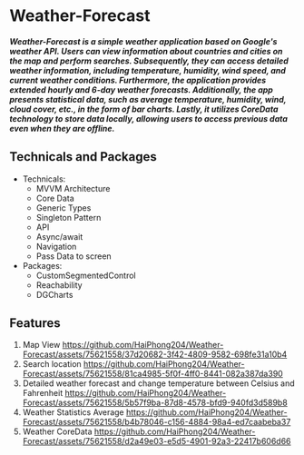# Weather-Forecast

##### Weather-Forecast is a simple weather application based on Google's weather API. Users can view information about countries and cities on the map and perform searches. Subsequently, they can access detailed weather information, including temperature, humidity, wind speed, and current weather conditions. Furthermore, the application provides extended hourly and 6-day weather forecasts. Additionally, the app presents statistical data, such as average temperature, humidity, wind, cloud cover, etc., in the form of bar charts. Lastly, it utilizes CoreData technology to store data locally, allowing users to access previous data even when they are offline.

## Technicals and Packages

- Technicals:
  - MVVM Architecture
  - Core Data
  - Generic Types
  - Singleton Pattern
  - API
  - Async/await
  - Navigation
  - Pass Data to screen
- Packages:
  - CustomSegmentedControl
  - Reachability
  - DGCharts

## Features
1. Map View
https://github.com/HaiPhong204/Weather-Forecast/assets/75621558/37d20682-3f42-4809-9582-698fe31a10b4
2. Search location
https://github.com/HaiPhong204/Weather-Forecast/assets/75621558/81ca4985-5f0f-4ff0-8441-082a387da390
3. Detailed weather forecast and change temperature between Celsius and Fahrenheit
https://github.com/HaiPhong204/Weather-Forecast/assets/75621558/5b57f9ba-87d8-4578-bfd9-940fd3d589b8
4. Weather Statistics Average
https://github.com/HaiPhong204/Weather-Forecast/assets/75621558/b4b78046-c156-4884-98a4-ed7caabeba37
5. Weather CoreData
https://github.com/HaiPhong204/Weather-Forecast/assets/75621558/d2a49e03-e5d5-4901-92a3-22417b606d66
